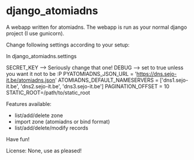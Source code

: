 # django_atomiadns

A webapp written for atomiadns.
The webapp is run as your normal django project (I use gunicorn).

Change following settings according to your setup:

In django_atomiadns.settings

SECRET_KEY --> Seriously change that one!
DEBUG --> set to true unless you want it not to be :P
PYATOMIADNS_JSON_URL = 'https://dns.sejo-it.be/atomiadns.json'
ATOMIADNS_DEFAULT_NAMESERVERS = ['dns1.sejo-it.be', 'dns2.sejo-it.be', 'dns3.sejo-it.be']
PAGINATION_OFFSET = 10
STATIC_ROOT=/path/to/static_root


Features available:

* list/add/delete zone
* import zone (atomiadns or bind format)
* list/add/delete/modify records

Have fun!

License: None, use as pleased!